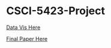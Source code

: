 # CSCI-5423-Project

[Data Vis Here](https://pai-sho.github.io/CSCI-5423-Project/model10.html)

[Final Paper Here](https://github.com/Pai-Sho/CSCI-5423-Project/blob/master/CSCI_5423__Final_Paper.pdf)
